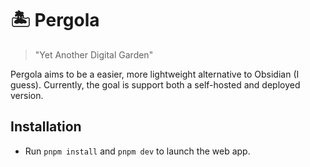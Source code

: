 # 🏝 Pergola

> "Yet Another Digital Garden"

Pergola aims to be a easier, more lightweight alternative to Obsidian (I guess).
Currently, the goal is support both a self-hosted and deployed version.

## Installation

<!-- - Run `docker compose up` to launch a local d-graph database. -->

- Run `pnpm install` and `pnpm dev` to launch the web app.
